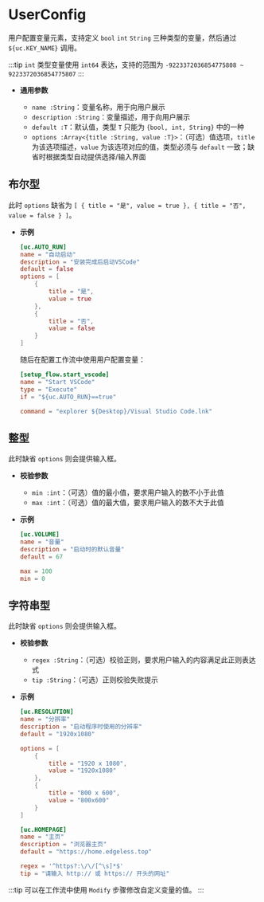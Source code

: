 # UserConfig

用户配置变量元素，支持定义 `bool` `int` `String` 三种类型的变量，然后通过 `${uc.KEY_NAME}` 调用。

:::tip
`int` 类型变量使用 `int64` 表达，支持的范围为 `-9223372036854775808 ~ 9223372036854775807`
:::

- **通用参数**

  - `name :String`：变量名称，用于向用户展示
  - `description :String`：变量描述，用于向用户展示
  - `default :T`：默认值，类型 `T` 只能为 `{bool, int, String}` 中的一种
  - `options :Array<{title :String, value :T}>`：（可选）值选项，`title` 为该选项描述，`value` 为该选项对应的值，类型必须与 `default` 一致；缺省时根据类型自动提供选择/输入界面

## 布尔型

此时 `options` 缺省为 `[ { title = "是", value = true }, { title = "否", value = false } ]`。

- **示例**

  ```toml
  [uc.AUTO_RUN]
  name = "自动启动"
  description = "安装完成后启动VSCode"
  default = false
  options = [
      {
          title = "是",
          value = true
      },
      {
          title = "否",
          value = false
      }
  ]
  ```

  随后在配置工作流中使用用户配置变量：

  ```toml
  [setup_flow.start_vscode]
  name = "Start VSCode"
  type = "Execute"
  if = "${uc.AUTO_RUN}==true"

  command = "explorer ${Desktop}/Visual Studio Code.lnk"
  ```

## 整型

此时缺省 `options` 则会提供输入框。

- **校验参数**

  - `min :int`：（可选）值的最小值，要求用户输入的数不小于此值
  - `max :int`：（可选）值的最大值，要求用户输入的数不大于此值

- **示例**

  ```toml
  [uc.VOLUME]
  name = "音量"
  description = "启动时的默认音量"
  default = 67

  max = 100
  min = 0
  ```

## 字符串型

此时缺省 `options` 则会提供输入框。

- **校验参数**

  - `regex :String`：（可选）校验正则，要求用户输入的内容满足此正则表达式
  - `tip :String`：（可选）正则校验失败提示

- **示例**

  ```toml
  [uc.RESOLUTION]
  name = "分辨率"
  description = "启动程序时使用的分辨率"
  default = "1920x1080"

  options = [
      {
          title = "1920 x 1080",
          value = "1920x1080"
      },
      {
          title = "800 x 600",
          value = "800x600"
      }
  ]
  ```

  ```toml
  [uc.HOMEPAGE]
  name = "主页"
  description = "浏览器主页"
  default = "https://home.edgeless.top"

  regex = '^https?:\/\/[^\s]*$'
  tip = "请输入 http:// 或 https:// 开头的网址"
  ```

:::tip
可以在工作流中使用 `Modify` 步骤修改自定义变量的值。
:::
